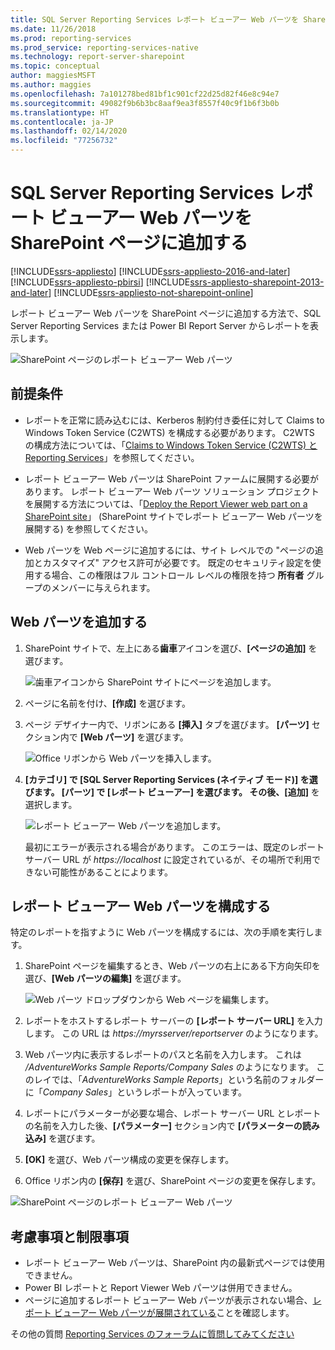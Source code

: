 ```yaml
---
title: SQL Server Reporting Services レポート ビューアー Web パーツを SharePoint ページに追加する | Microsoft Docs
ms.date: 11/26/2018
ms.prod: reporting-services
ms.prod_service: reporting-services-native
ms.technology: report-server-sharepoint
ms.topic: conceptual
author: maggiesMSFT
ms.author: maggies
ms.openlocfilehash: 7a101278bed81bf1c901cf22d25d82f46e8c94e7
ms.sourcegitcommit: 49082f9b6b3bc8aaf9ea3f8557f40c9f1b6f3b0b
ms.translationtype: HT
ms.contentlocale: ja-JP
ms.lasthandoff: 02/14/2020
ms.locfileid: "77256732"
---
```

# <a name="add-sql-server-reporting-services-report-viewer-web-part-to-a-sharepoint-page"></a>SQL Server Reporting Services レポート ビューアー Web パーツを SharePoint ページに追加する

[!INCLUDE[ssrs-appliesto](../../includes/ssrs-appliesto.md)] [!INCLUDE[ssrs-appliesto-2016-and-later](../../includes/ssrs-appliesto-2016-and-later.md)] [!INCLUDE[ssrs-appliesto-pbirsi](../../includes/ssrs-appliesto-pbirs.md)] [!INCLUDE[ssrs-appliesto-sharepoint-2013-and-later](../../includes/ssrs-appliesto-sharepoint-2013-and-later.md)] [!INCLUDE[ssrs-appliesto-not-sharepoint-online](../../includes/ssrs-appliesto-not-sharepoint-online.md)]

レポート ビューアー Web パーツを SharePoint ページに追加する方法で、SQL Server Reporting Services または Power BI Report Server からレポートを表示します。

![SharePoint ページのレポート ビューアー Web パーツ](media/sharepoint-report-viewer-web-part-on-page.png)

## <a name="prerequisites"></a>前提条件

* レポートを正常に読み込むには、Kerberos 制約付き委任に対して Claims to Windows Token Service (C2WTS) を構成する必要があります。 C2WTS の構成方法については、「[Claims to Windows Token Service (C2WTS) と Reporting Services](../install-windows/claims-to-windows-token-service-c2wts-and-reporting-services.md)」を参照してください。

* レポート ビューアー Web パーツは SharePoint ファームに展開する必要があります。 レポート ビューアー Web パーツ ソリューション プロジェクトを展開する方法については、「[Deploy the Report Viewer web part on a SharePoint site](deploy-report-viewer-web-part.md)」 (SharePoint サイトでレポート ビューアー Web パーツを展開する) を参照してください。

* Web パーツを Web ページに追加するには、サイト レベルでの "ページの追加とカスタマイズ" アクセス許可が必要です。 既定のセキュリティ設定を使用する場合、この権限はフル コントロール レベルの権限を持つ **所有者** グループのメンバーに与えられます。

## <a name="add-web-part"></a>Web パーツを追加する

1. SharePoint サイトで、左上にある**歯車**アイコンを選び、**[ページの追加]** を選びます。

    ![歯車アイコンから SharePoint サイトにページを追加します。](media/sharepoint-add-a-page.png)

2. ページに名前を付け、**[作成]** を選びます。

3. ページ デザイナー内で、リボンにある **[挿入]** タブを選びます。 **[パーツ]** セクション内で **[Web パーツ]** を選びます。

    ![Office リボンから Web パーツを挿入します。](media/sharepoint-insert-web-part.png)

4. **[カテゴリ] で **[SQL Server Reporting Services (ネイティブ モード)] を選びます。 **[パーツ]** で **[レポート ビューアー]** を選びます。 その後、**[追加]** を選択します。

    ![レポート ビューアー Web パーツを追加します。](media/sharepoint-report-viewer-web-part.png)

    最初にエラーが表示される場合があります。 このエラーは、既定のレポート サーバー URL が *https://localhost* に設定されているが、その場所で利用できない可能性があることによります。

## <a name="configure-the-report-viewer-web-part"></a>レポート ビューアー Web パーツを構成する

特定のレポートを指すように Web パーツを構成するには、次の手順を実行します。

1. SharePoint ページを編集するとき、Web パーツの右上にある下方向矢印を選び、**[Web パーツの編集]** を選びます。

    ![Web パーツ ドロップダウンから Web ページを編集します。](media/sharepoint-edit-web-part.png)

2. レポートをホストするレポート サーバーの **[レポート サーバー URL]** を入力します。 この URL は *https://myrsserver/reportserver* のようになります。

3. Web パーツ内に表示するレポートのパスと名前を入力します。 これは */AdventureWorks Sample Reports/Company Sales* のようになります。 このレイでは、「*AdventureWorks Sample Reports*」という名前のフォルダーに「*Company Sales*」というレポートが入っています。

4. レポートにパラメーターが必要な場合、レポート サーバー URL とレポートの名前を入力した後、**[パラメーター]** セクション内で **[パラメーターの読み込み]** を選びます。

5. **[OK]** を選び、Web パーツ構成の変更を保存します。

6. Office リボン内の **[保存]** を選び、SharePoint ページの変更を保存します。

![SharePoint ページのレポート ビューアー Web パーツ](media/sharepoint-report-viewer-web-part-on-page.png)

## <a name="considerations-and-limitations"></a>考慮事項と制限事項

* レポート ビューアー Web パーツは、SharePoint 内の最新式ページでは使用できません。
* Power BI レポートと Report Viewer Web パーツは併用できません。
* ページに追加するレポート ビューアー Web パーツが表示されない場合、[レポート ビューアー Web パーツが展開されている](deploy-report-viewer-web-part.md)ことを確認します。

その他の質問 [Reporting Services のフォーラムに質問してみてください](https://go.microsoft.com/fwlink/?LinkId=620231)
